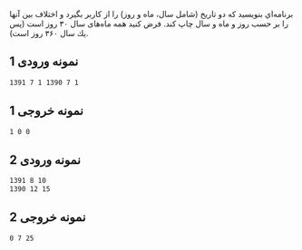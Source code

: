 برنامه‌اي بنويسيد كه دو تاريخ (شامل سال، ماه و روز) را از كاربر بگيرد و اختلاف بين آنها را بر حسب روز و ماه و سال چاپ كند. فرض كنيد همه ماه‌های سال ۳۰ روز است (پس يك سال ۳۶۰ روز است).

## نمونه ورودی 1

```sh
1391 7 1 1390 7 1
```

## نمونه خروجی 1

```sh
1 0 0
```

## نمونه ورودی 2

```sh
1391 8 10
1390 12 15
```

## نمونه خروجی 2

```sh
0 7 25
```
